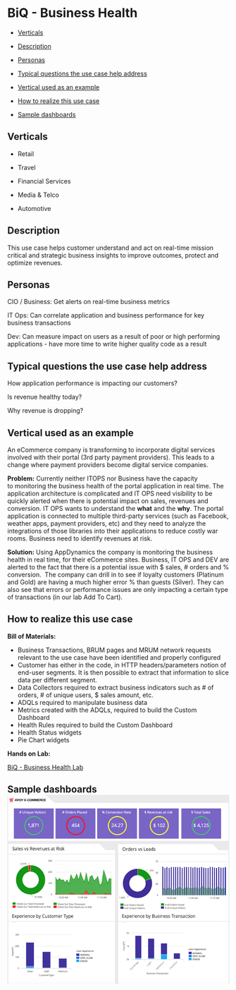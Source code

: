 BiQ - Business Health
=====================

-   [Verticals](#BiQ-BusinessHealth-Verticals)

-   [Description](#BiQ-BusinessHealth-Description)

-   [Personas](#BiQ-BusinessHealth-Personas)

-   [Typical questions the use case help
    address](#BiQ-BusinessHealth-Typicalquestionstheu)

-   [Vertical used as an
    example](#BiQ-BusinessHealth-Verticalusedasanexam)

-   [How to realize this use
    case](#BiQ-BusinessHealth-Howtorealizethisusec)

-   [Sample dashboards](#BiQ-BusinessHealth-Sampledashboards)

Verticals
---------

-   Retail

-   Travel

-   Financial Services

-   Media & Telco

-   Automotive

Description
-----------

This use case helps customer understand and act on real-time mission
critical and strategic business insights to improve outcomes, protect
and optimize revenues. 

Personas
--------

CIO / Business: Get alerts on real-time business metrics

IT Ops: Can correlate application and business performance for key
business transactions

Dev: Can measure impact on users as a result of poor or high performing
applications - have more time to write higher quality code as a result

Typical questions the use case help address
-------------------------------------------

How application performance is impacting our customers?

Is revenue healthy today?

Why revenue is dropping?

Vertical used as an example
---------------------------

An eCommerce company is transforming to incorporate digital services
involved with their portal (3rd party payment providers). This leads to
a change where payment providers become digital service companies.

**Problem:**
Currently neither ITOPS nor Business have the capacity to monitoring the
business health of the portal application in real time.
The application architecture is complicated and IT OPS need visibility
to be quickly alerted when there is potential impact on sales, revenues
and conversion. IT OPS wants to understand the **what** and the
**why**.
The portal application is connected to multiple third-party services
(such as Facebook, weather apps, payment providers, etc) and they need
to analyze the integrations of those libraries into their applications
to reduce costly war rooms.
Business need to identify revenues at risk.

**Solution:**
Using AppDynamics the company is monitoring the business health in real
time, for their eCommerce sites.
Business, IT OPS and DEV are alerted to the fact that there is a
potential issue with $ sales, # orders and % conversion. 
The company can drill in to see if loyalty customers (Platinum and Gold)
are having a much higher error % than guests (Silver). They can also see
that errors or performance issues are only impacting a certain type of
transactions (in our lab Add To Cart). 

How to realize this use case
----------------------------

**Bill of Materials:**

* Business Transactions, BRUM pages and MRUM network requests relevant to the use case have been identified and properly configured
* Customer has either in the code, in HTTP headers/parameters notion of end-user segments. It is then possible to extract that information to slice data per different segment.
* Data Collectors required to extract business indicators such as # of orders, # of unique users, $ sales amount, etc.
* ADQLs required to manipulate business data 
* Metrics created with the ADQLs, required to build the Custom Dashboard
* Health Rules required to build the Custom Dashboard
* Health Status widgets
* Pie Chart widgets

**Hands on Lab:**


[BiQ - Business Health
Lab](file:../03_bizhealthlab/bizhealthlab.md)

Sample dashboards  ![](.//media/image1.png)
------------------------------------------
